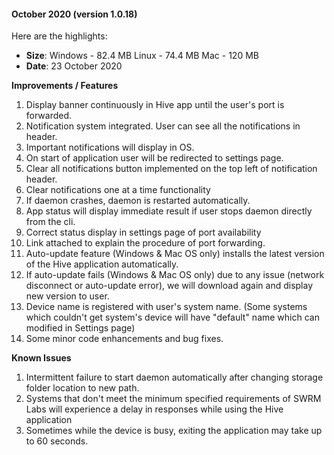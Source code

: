 #### October 2020 (version 1.0.18)
 
Here are the highlights:
 
* **Size**: 
   Windows - 82.4 MB
   Linux - 74.4 MB
   Mac -  120 MB
* **Date**: 23 October 2020
 
**Improvements / Features**
 
1. Display banner continuously in Hive app until the user's port is forwarded.
2. Notification system integrated. User can see all the notifications in header.
3. Important notifications will display in OS.
4. On start of application user will be redirected to settings page.
5. Clear all notifications button implemented on the top left of notification header.
6. Clear notifications one at a time functionality
7. If daemon crashes, daemon is restarted automatically.
8. App status will display immediate result if user stops daemon directly from the cli.
9. Correct status display in settings page of port availability
10. Link attached to explain the procedure of port forwarding.
11. Auto-update feature (Windows & Mac OS only) installs the latest version of the Hive application automatically. 
12. If auto-update fails (Windows & Mac OS only) due to any issue (network disconnect or auto-update error), we will download again and display new version to user.
13. Device name is registered with user's system name. (Some systems which couldn't get system's device will have "default" name which can modified in Settings page)
14. Some minor code enhancements and bug fixes. 
 
**Known Issues**
 
1. Intermittent failure to start daemon automatically after changing storage folder location to new path.
2. Systems that don't meet the minimum specified requirements of SWRM Labs will experience a delay in responses while using the Hive application
3. Sometimes while the device is busy, exiting the application may take up to 60 seconds. 
